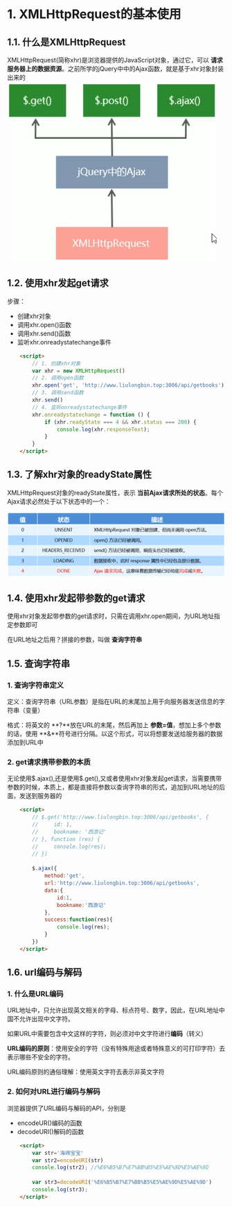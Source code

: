 # 1. XMLHttpRequest的基本使用
## 1.1. 什么是XMLHttpRequest
XMLHttpRequest(简称xhr)是浏览器提供的JavaScript对象，通过它，可以 **请求服务器上的数据资源**。之前所学的jQuery中中的Ajax函数，就是基于xhr对象封装出来的
![](2021-11-24-20-34-42.png)
## 1.2. 使用xhr发起get请求
步骤：
- 创建xhr对象
- 调用xhr.open()函数
- 调用xhr.send()函数
- 监听xhr.onreadystatechange事件

```html
    <script>
        // 1. 创建xhr对象
        var xhr = new XMLHttpRequest()
        // 2. 调用open函数
        xhr.open('get', 'http://www.liulongbin.top:3006/api/getbooks')
        // 3. 调用send函数
        xhr.send()
        // 4. 监听onreadystatechange事件
        xhr.onreadystatechange = function () {
            if (xhr.readyState === 4 && xhr.status === 200) {
                console.log(xhr.responseText);
            }
        }
    </script>
```
## 1.3. 了解xhr对象的readyState属性
XMLHttpRequest对象的readyState属性，表示 **当前Ajax请求所处的状态**。每个Ajax请求必然处于以下状态中的一个：

![](2021-11-24-20-46-43.png)

## 1.4. 使用xhr发起带参数的get请求
使用xhr对象发起带参数的get请求时，只需在调用xhr.open期间，为URL地址指定参数即可

在URL地址之后用？拼接的参数，叫做 **查询字符串**

## 1.5. 查询字符串
### 1. 查询字符串定义

定义：查询字符串（URL参数）是指在URL的末尾加上用于向服务器发送信息的字符串（变量）

格式：将英文的 **?**放在URL的末尾，然后再加上 **参数=值**，想加上多个参数的话，使用 **&**符号进行分隔。以这个形式，可以将想要发送给服务器的数据添加到URL中

### 2. get请求携带参数的本质
无论使用\$.ajax(),还是使用\$.get(),又或者使用xhr对象发起get请求，当需要携带参数的时候，本质上，都是直接将参数以查询字符串的形式，追加到URL地址的后面，发送到服务器的
```html
    <script>
        // $.get('http://www.liulongbin.top:3006/api/getbooks', {
        //     id: 1,
        //     bookname: '西游记'
        // }, function (res) {
        //     console.log(res);
        // })

        $.ajax({
            method:'get',
            url:'http://www.liulongbin.top:3006/api/getbooks',
            data:{
                id:1,
                bookname:'西游记'
            },
            success:function(res){
                console.log(res);
            }
        })
    </script>
```

## 1.6. url编码与解码
### 1. 什么是URL编码
URL地址中，只允许出现英文相关的字母、标点符号、数字，因此，在URL地址中国不允许出现中文字符。

如果URL中需要包含中文这样的字符，则必须对中文字符进行**编码**（转义）

**URL编码的原则**：使用安全的字符（没有特殊用途或者特殊意义的可打印字符）去表示哪些不安全的字符。

URL编码原则的通俗理解：使用英文字符去表示非英文字符

### 2. 如何对URL进行编码与解码
浏览器提供了URL编码与解码的API，分别是
- encodeUR()编码的函数
- decodeURI()解码的函数

```html
    <script>
        var str='海绵宝宝'
        var str2=encodeURI(str)
        console.log(str2); //%E6%B5%B7%E7%BB%B5%E5%AE%9D%E5%AE%9D

        var str3=decodeURI('%E6%B5%B7%E7%BB%B5%E5%AE%9D%E5%AE%9D')
        console.log(str3);
    </script>
```


